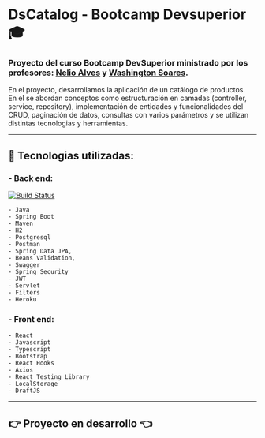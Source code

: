 # DsCatalog - Bootcamp Devsuperior :mortar_board:



### Proyecto del curso Bootcamp DevSuperior ministrado por los profesores: [Nelio Alves](https://www.linkedin.com/in/nelio-alves/) y [Washington Soares](https://www.linkedin.com/in/washington-soares-braga/).

En el proyecto, desarrollamos la aplicación de un catálogo de productos.  
En el se abordan conceptos como estructuración en camadas (controller, service, repository), implementación de entidades y funcionalidades del CRUD, paginación de datos, consultas con varios parámetros y se utilizan distintas tecnologias y herramientas.

---

## :hammer: Tecnologias utilizadas:
### - Back end:  
[![Build Status](https://travis-ci.com/niltonsjr/dscatalog-bootcamp-devsuperior.svg?branch=main)](https://travis-ci.com/niltonsjr/dscatalog-bootcamp-devsuperior)    

    - Java
    - Spring Boot
    - Maven
    - H2
    - Postgresql
    - Postman
    - Spring Data JPA,
    - Beans Validation, 
    - Swagger
    - Spring Security
    - JWT
    - Servlet
    - Filters
    - Heroku

### - Front end:
    - React
    - Javascript
    - Typescript
    - Bootstrap
    - React Hooks
    - Axios
    - React Testing Library
    - LocalStorage
    - DraftJS

---


## :point_right:  Proyecto en desarrollo :point_left: